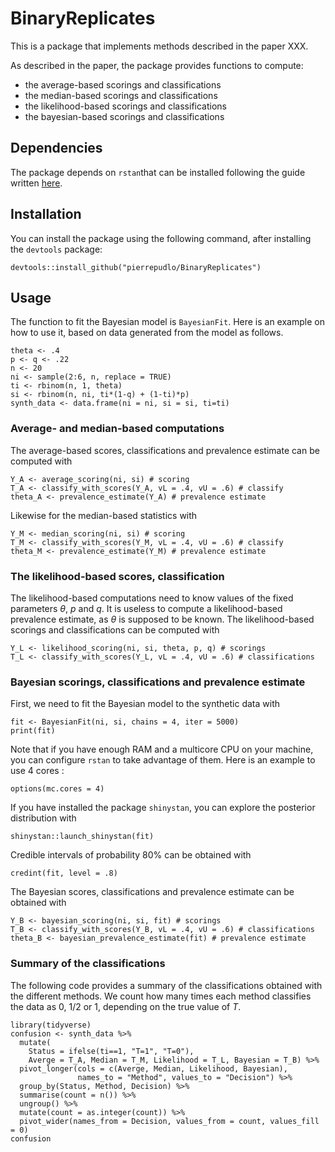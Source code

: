 # BinaryReplicates

This is a package that implements methods described in the paper XXX.

As described in the paper, the package provides functions to compute:

- the average-based scorings and classifications
- the median-based scorings and classifications
- the likelihood-based scorings and classifications
- the bayesian-based scorings and classifications


## Dependencies

The package depends on `rstan`that can be installed following the guide written [here](https://github.com/stan-dev/rstan/wiki/RStan-Getting-Started).


## Installation

You can install the package using the following command, after installing the `devtools` package:

```{r}
devtools::install_github("pierrepudlo/BinaryReplicates")
```

## Usage

The function to fit the Bayesian model is `BayesianFit`.
Here is an example on how to use it, based on data generated from the model
as follows.

```{r}
theta <- .4
p <- q <- .22
n <- 20
ni <- sample(2:6, n, replace = TRUE)
ti <- rbinom(n, 1, theta)
si <- rbinom(n, ni, ti*(1-q) + (1-ti)*p)
synth_data <- data.frame(ni = ni, si = si, ti=ti)
```

### Average- and median-based computations

The average-based scores, classifications and prevalence estimate can be computed with

```{r}
Y_A <- average_scoring(ni, si) # scoring
T_A <- classify_with_scores(Y_A, vL = .4, vU = .6) # classify
theta_A <- prevalence_estimate(Y_A) # prevalence estimate
```

Likewise for the median-based statistics with

```{r}
Y_M <- median_scoring(ni, si) # scoring
T_M <- classify_with_scores(Y_M, vL = .4, vU = .6) # classify
theta_M <- prevalence_estimate(Y_M) # prevalence estimate
```

### The likelihood-based scores, classification

The likelihood-based computations need to know values of the fixed parameters $\theta$, $p$ and $q$. It is useless to compute a likelihood-based prevalence estimate, as $\theta$ is supposed to be known. The likelihood-based scorings and classifications can be computed with

```{r}
Y_L <- likelihood_scoring(ni, si, theta, p, q) # scorings
T_L <- classify_with_scores(Y_L, vL = .4, vU = .6) # classifications
```

### Bayesian scorings, classifications and prevalence estimate

First, we need to fit the Bayesian model to the synthetic data with

```{r}
fit <- BayesianFit(ni, si, chains = 4, iter = 5000)
print(fit)
```

Note that if you have enough RAM and a multicore CPU on your machine, you can configure `rstan` to take advantage of them. Here is an example to use 4 cores :

```{r}
options(mc.cores = 4)
```


If you have installed the package `shinystan`, you can explore the posterior distribution with

```{r}
shinystan::launch_shinystan(fit)
```

Credible intervals of probability 80% can be obtained with

```{r}
credint(fit, level = .8)
```

The Bayesian scores, classifications and prevalence estimate can be obtained with

```{r}
Y_B <- bayesian_scoring(ni, si, fit) # scorings
T_B <- classify_with_scores(Y_B, vL = .4, vU = .6) # classifications
theta_B <- bayesian_prevalence_estimate(fit) # prevalence estimate
```

### Summary of the classifications

The following code provides a summary of the classifications obtained with the different methods. We count how many times each method classifies the data as $0$, $1/2$ or $1$, depending on the true value of $T$.

```{r}
library(tidyverse)
confusion <- synth_data %>%
  mutate(
    Status = ifelse(ti==1, "T=1", "T=0"),
    Averge = T_A, Median = T_M, Likelihood = T_L, Bayesian = T_B) %>%
  pivot_longer(cols = c(Averge, Median, Likelihood, Bayesian), 
               names_to = "Method", values_to = "Decision") %>%
  group_by(Status, Method, Decision) %>%
  summarise(count = n()) %>%
  ungroup() %>%
  mutate(count = as.integer(count)) %>%
  pivot_wider(names_from = Decision, values_from = count, values_fill = 0) 
confusion
```
